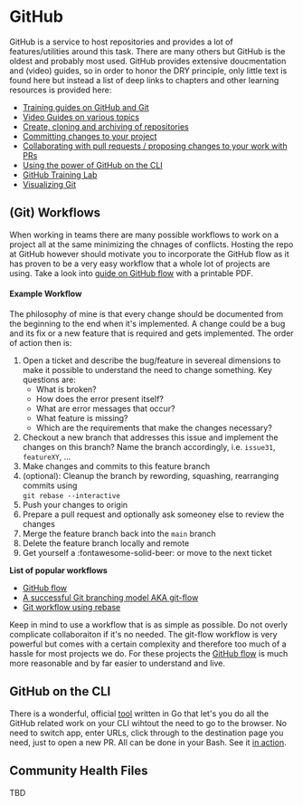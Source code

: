 # GitHub

GitHub is a service to host repositories and provides a lot of features/utilities around this task. There are
many others but GitHub is the oldest and probably most used. GitHub provides extensive doucmentation and (video)
guides, so in order to honor the DRY principle, only little text is found here but instead a list of deep links to
chapters and other learning resources is provided here:

* [Training guides on GitHub and Git][gh-guides]
* [Video Guides on various topics](https://www.youtube.com/githubguides)
* [Create, cloning and archiving of repositories][gh-create]
* [Committing changes to your project][gh-commit]
* [Collaborating with pull requests / proposing changes to your work with PRs][gh-pullrequests]
* [Using the power of GitHub on the CLI][gh-cli]
* [GitHub Training Lab](https://lab.github.com/)
* [Visualizing Git](https://git-school.github.io/visualizing-git/)

## (Git) Workflows

When working in teams there are many possible workflows to work on a project all at the same minimizing the chnages
of conflicts. Hosting the repo at GitHub however should motivate you to incorporate the GitHub flow as it has proven
to be a very easy workflow that a whole lot of projects are using. Take a look into [guide on GitHub flow][gh-flow] with
a printable PDF.

#### Example Workflow
The philosophy of mine is that every change should be documented from the beginning to the end when it's implemented. A
change could be a bug and its fix or a new feature that is required and gets implemented. The order of action then is:

1. Open a ticket and describe the bug/feature in severeal dimensions to make it possible to understand the need to change something. Key questions are:
    * What is broken?
    * How does the error present itself?
    * What are error messages that occur?
    * What feature is missing?
    * Which are the requirements that make the changes necessary?
1. Checkout a new branch that addresses this issue and implement the changes on this branch? Name the branch accordingly,
    i.e. `issue31`, `featureXY`, ...
1. Make changes and commits to this feature branch
1. (optional): Cleanup the branch by rewording, squashing, rearranging commits using  
`git rebase --interactive`
1. Push your changes to origin
1. Prepare a pull request and optionally ask someoney else to review the changes
1. Merge the feature branch back into the `main` branch
1. Delete the feature branch locally and remote
1. Get yourself a :fontawesome-solid-beer: or move to the next ticket

**List of popular workflows**

* [GitHub flow][gh-flow]
* [A successful Git branching model AKA git-flow](https://medium.com/singlestone/a-git-workflow-using-rebase-1b1210de83e5)
* [Git workflow using rebase](https://medium.com/singlestone/a-git-workflow-using-rebase-1b1210de83e5)

Keep in mind to use a workflow that is as simple as possible. Do not overly complicate collaboraiton if it's no needed. The git-flow
workflow is very powerful but comes with a certain complexity and therefore too much of a hassle for most projects we do. For
these projects the [GitHub flow][gh-flow] is much more reasonable and by far easier to understand and live.

## GitHub on the CLI

There is a wonderful, official [tool][gh-cli] written in Go that let's you do all the GitHub related work on your CLI
wihtout the need to go to the browser. No need to switch app, enter URLs, click through to the destination page you need,
just to open a new PR. All can be done in your Bash. See it [in action][gh-cli].

## Community Health Files

TBD

[gh-create]: https://docs.github.com/en/github/creating-cloning-and-archiving-repositories
[gh-commit]: https://docs.github.com/en/github/committing-changes-to-your-project
[gh-collaborate]: https://docs.github.com/en/github/collaborating-with-pull-requests
[gh-pullrequests]: https://docs.github.com/en/github/collaborating-with-pull-requests/proposing-changes-to-your-work-with-pull-requests
[gh-cli]: https://cli.github.com/
[gh-guides]: https://guides.github.com/
[gh-flow]: https://guides.github.com/introduction/flow/

